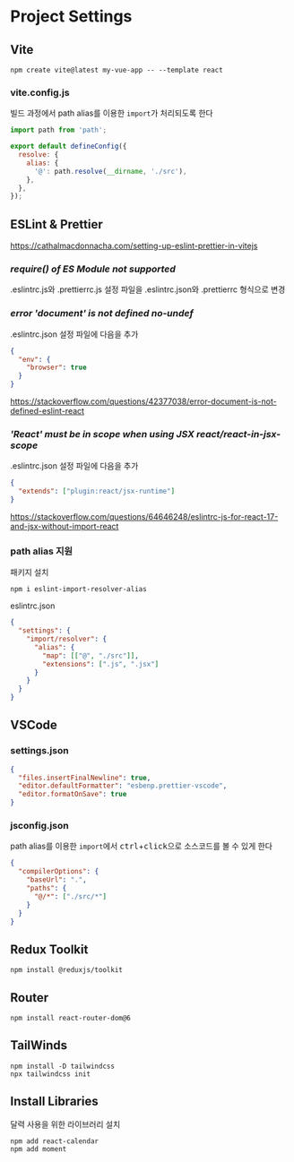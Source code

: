 # Project Settings

## Vite

```
npm create vite@latest my-vue-app -- --template react
```

### vite.config.js

빌드 과정에서 path alias를 이용한 <code>import</code>가 처리되도록 한다

```js
import path from 'path';

export default defineConfig({
  resolve: {
    alias: {
      '@': path.resolve(__dirname, './src'),
    },
  },
});
```

## ESLint & Prettier

https://cathalmacdonnacha.com/setting-up-eslint-prettier-in-vitejs

### _require() of ES Module not supported_

.eslintrc.js와 .prettierrc.js 설정 파일을 .eslintrc.json와 .prettierrc 형식으로 변경

### _error 'document' is not defined no-undef_

.eslintrc.json 설정 파일에 다음을 추가

```json
{
  "env": {
    "browser": true
  }
}
```

https://stackoverflow.com/questions/42377038/error-document-is-not-defined-eslint-react

### _'React' must be in scope when using JSX react/react-in-jsx-scope_

.eslintrc.json 설정 파일에 다음을 추가

```json
{
  "extends": ["plugin:react/jsx-runtime"]
}
```

https://stackoverflow.com/questions/64646248/eslintrc-js-for-react-17-and-jsx-without-import-react

### path alias 지원

패키지 설치

```
npm i eslint-import-resolver-alias
```

eslintrc.json

```json
{
  "settings": {
    "import/resolver": {
      "alias": {
        "map": [["@", "./src"]],
        "extensions": [".js", ".jsx"]
      }
    }
  }
}
```

## VSCode

### settings.json

```json
{
  "files.insertFinalNewline": true,
  "editor.defaultFormatter": "esbenp.prettier-vscode",
  "editor.formatOnSave": true
}
```

### jsconfig.json

path alias를 이용한 <code>import</code>에서 <kbd>ctrl</kbd>+<kbd>click</kbd>으로 소스코드를 볼 수 있게 한다

```json
{
  "compilerOptions": {
    "baseUrl": ".",
    "paths": {
      "@/*": ["./src/*"]
    }
  }
}
```

## Redux Toolkit

```
npm install @reduxjs/toolkit
```

## Router

```
npm install react-router-dom@6
```

## TailWinds

```
npm install -D tailwindcss
npx tailwindcss init
```



## Install Libraries

달력 사용을 위한 라이브러리 설치

```
npm add react-calendar
npm add moment
```

